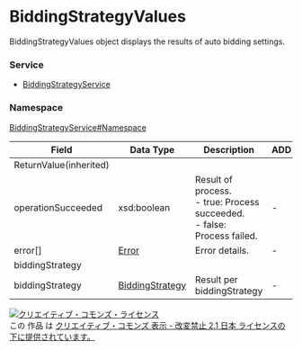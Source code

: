 # BiddingStrategyValues
BiddingStrategyValues object displays the results of auto bidding settings.

### Service
+ [BiddingStrategyService](../../services/BiddingStrategyService.md)

### Namespace
[BiddingStrategyService#Namespace](../../services/BiddingStrategyService.md#namespace)

| Field | Data Type | Description | ADD | SET | REMOVE | 
|---|---|---|---|---|---|
| ReturnValue(inherited)||||||
| operationSucceeded| xsd:boolean| Result of process. <br> - true: Process succeeded.<br> - false: Process failed.| -| -| - |
| error[]| <a href="../Common/Error.md">Error</a>| Error details.| -| -| - |
| biddingStrategy||||||
| biddingStrategy| <a href="BiddingStrategy.md">BiddingStrategy</a>| Result per biddingStrategy| -| -| - |

<a rel="license" href="http://creativecommons.org/licenses/by-nd/2.1/jp/"><img alt="クリエイティブ・コモンズ・ライセンス" style="border-width:0" src="https://i.creativecommons.org/l/by-nd/2.1/jp/88x31.png" /></a><br />この 作品 は <a rel="license" href="http://creativecommons.org/licenses/by-nd/2.1/jp/">クリエイティブ・コモンズ 表示 - 改変禁止 2.1 日本 ライセンスの下に提供されています。</a>
